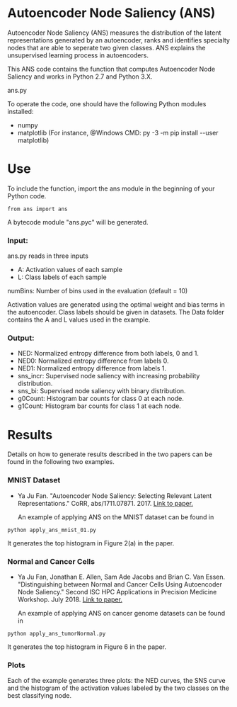 # Autoencoder Node Saliency (ANS)
Autoencoder Node Saliency (ANS) measures the distribution of the latent representations generated by an autoencoder, 
ranks and identifies specialty nodes that are able to seperate two given classes. ANS explains the unsupervised learning process in autoencoders.

This ANS code contains the function that computes Autoencoder Node Saliency and works in Python 2.7 and Python 3.X.

ans.py

To operate the code, one should have the following Python modules installed:
  - numpy
  - matplotlib (For instance, @Windows CMD: py -3 -m pip install --user matplotlib)

# Use
To include the function, import the ans module in the beginning of your Python code.
```
from ans import ans
```
A bytecode module "ans.pyc" will be generated.

### Input:
ans.py reads in three inputs
  - A: Activation values of each sample  
  - L: Class labels of each sample
  
  numBins: Number of bins used in the evaluation (default = 10)

Activation values are generated using the optimal weight and bias terms in the autoencoder. Class labels should be given in datasets. The Data folder contains the A and L values used in the example. 
  
  
### Output:
  - NED: Normalized entropy difference from both labels, 0 and 1.  
  - NED0: Normalized entropy difference from labels 0. 
  - NED1: Normalized entropy difference from labels 1.
  - sns_incr: Supervised node saliency with increasing probability distribution. 
  - sns_bi: Supervised node saliency with binary distribution.  
  - g0Count: Histogram bar counts for class 0 at each node. 
  - g1Count: Histogram bar counts for class 1 at each node.  

# Results
Details on how to generate results described in the two papers can be found in the following two examples.

### MNIST Dataset
- Ya Ju Fan. "Autoencoder Node Saliency: Selecting Relevant Latent Representations." CoRR, abs/1711.07871. 2017. [Link to paper.](https://doi.org/10.1016/j.patcog.2018.12.015)

  An example of applying ANS on the MNIST dataset can be found in 

```
python apply_ans_mnist_01.py
```
It generates the top histogram in Figure 2(a) in the paper. 

### Normal and Cancer Cells
- Ya Ju Fan, Jonathan E. Allen, Sam Ade Jacobs and Brian C. Van Essen. "Distinguishing between Normal and Cancer Cells Using Autoencoder Node Saliency." Second ISC HPC Applications in Precision Medicine Workshop. July 2018. [Link to paper.](https://arxiv.org/abs/1901.11152)

  An example of applying ANS on cancer genome datasets can be found in

```
python apply_ans_tumorNormal.py
```
It generates the top histogram in Figure 6 in the paper.

### Plots
Each of the example generates three plots: the NED curves, the SNS curve and the histogram of the activation values labeled by the two classes on the best classifying node.



